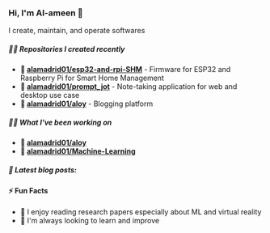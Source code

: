 ### Hi, I'm Al-ameen  👋 
I create, maintain, and operate softwares

##### 👨‍💻 Repositories I created recently

 <ul>
  <li>
   <strong>🔭 <a href="https://github.com/alamadrid01/esp32-and-rpi-SHM">alamadrid01/esp32-and-rpi-SHM</a></strong> - Firmware for ESP32 and Raspberry Pi for Smart Home Management
  </li>
  <li>
    <strong>🔭 <a href="https://github.com/alamadrid01/prompt_jot">alamadrid01/prompt_jot</a></strong> - Note-taking application for web and desktop use case
  </li>
  <li>
    <strong>🔭 <a href="https://github.com/alamadrid01/aloy">alamadrid01/aloy</a></strong> - Blogging platform
  </li>
</ul>

##### 👨‍💻 What I've been working on

<ul>
  <li>
    <strong>🔭 <a href="https://github.com/alamadrid01/Aloy">alamadrid01/aloy</a></strong>
  </li>
  <li>
    <strong>🔭 <a href="https://github.com/alamadrid01/Machine-Learning">alamadrid01/Machine-Learning</a></strong>
  </li>
</ul>



##### 📄 Latest blog posts:


#### ⚡ Fun Facts

- 🎸 I enjoy reading research papers especially about ML and virtual reality
- 🚀 I'm always looking to learn and improve
